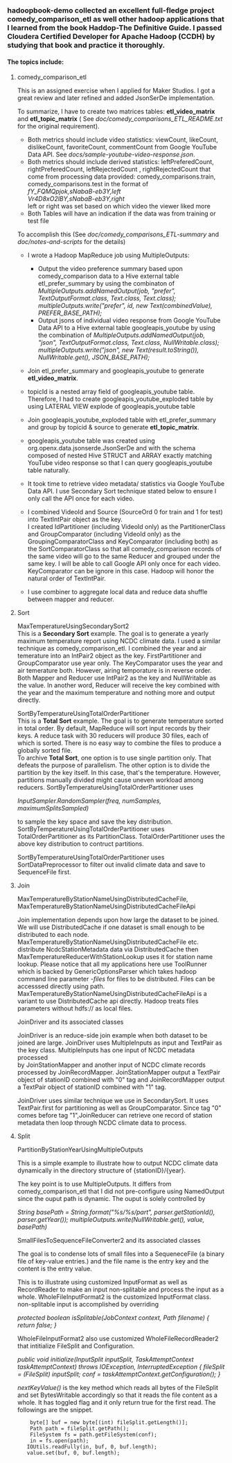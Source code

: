 ### hadoopbook-demo collected an excellent full-fledge project comedy_comparison_etl as well other hadoop applications that I learned from the book Haddop-The Definitive Guide.  I passed Cloudera Certified Developer for Apache Hadoop (CCDH) by studying that book and practice it thoroughly.
#### The topics include:
   1. comedy_comparison_etl   
   
      This is an assigned exercise when I applied for Maker Studios.  I got a great review and later refined and 
      added JsonSerDe implementation.  
       
      To summarize, I have to create two matrices tables: __etl_video_matrix__ and __etl_topic_matrix__ (
      See _doc/comedy_comparisons_ETL_README.txt_ for the original requirement). 
        - Both metrics should include video statistics: viewCount, likeCount, dislikeCount, favoriteCount, 
          commentCount from Google YouTube Data API.  See _docs/sample-youtube-video-response.json_.
        - Both metrics should include derived statistics: leftPreferedCount, rightPreferedCount, leftRejectedCount
          , rightRejectedCount that come from processing data provided: comedy_comparisons.train, 
          comedy_comparisons.test in the format of                    
            _fY_FQMQpjok,sNabaB-eb3Y,left_   
            _Vr4D8xO2lBY,sNabaB-eb3Y,right_     
          left or right was set based on which video the viewer liked more
        - Both Tables will have an indication if the data was from training or test file
        
      To accomplish this (See _doc/comedy_comparisons_ETL-summary_ and _doc/notes-and-scripts_ for the details)
        - I wrote a Hadoop MapReduce job using MultipleOutputs:
          * Output the video preference summary based upon comedy_comparison data to a Hive external table 
            etl_prefer_summary by using the combinaton of
              _MultipleOutputs.addNamedOutput(job, "prefer", TextOutputFormat.class, Text.class, Text.class);_
              _multipleOutputs.write("prefer", id, new Text(combinedValue), PREFER_BASE_PATH);_
          * Output jsons of individual video response from Google YouTube Data API to a Hive external table
            googleapis_youtube by using the combination of 
              _MultipleOutputs.addNamedOutput(job, "json", TextOutputFormat.class, Text.class, NullWritable.class);_
              _multipleOutputs.write("json", new Text(result.toString()), NullWritable.get(), JSON_BASE_PATH);_
            
        - Join etl_prefer_summary and googleapis_youtube to generate __etl_video_matrix__.
        - topicId is a nested array field of googleapis_youtube table.  Therefore, I had to create 
          googleapis_youtube_exploded table by using LATERAL VIEW explode of googleapis_youtube table
        - Join googleapis_youtube_exploded table with etl_prefer_summary and group by topicid & source to generate 
          __etl_topic_matrix__.           
        - googleapis_youtube table was created using org.openx.data.jsonserde.JsonSerDe and with the schema composed of
          nested Hive STRUCT and ARRAY exactly matching YouTube video response so that I can query googleapis_youtube
          table naturally.     
        - It took time to retrieve video metadata/ statistics via Google YouTube Data API.  I use Secondary Sort 
          technique stated below to ensure I only call the API once for each video.
        - I combined VideoId and Source (SourceOrd 0 for train and 1 for test) into TextIntPair object as the key.   
          I created IdPartitioner (including VideoId only) as the PartitionerClass and GroupComparator (including 
          VideoId only) as the GroupingComparatorClass and KeyComparator (including both) as the SortComparatorClass
          so that all comedy_comparison records of the same video will go to the same Reducer and grouped under 
          the same key.  I will be able to call Google API only once for each video. KeyComparator can be ignore in 
          this case.  Hadoop will  honor the natural order of TextIntPair.
        - I use combiner to aggregate local data and reduce data shuffle between mapper and reducer.    
       
   2. Sort
   
      MaxTemperatureUsingSecondarySort2       
      This is a __Secondary Sort__ example.  The goal is to generate a yearly maximum temperature report using NCDC 
      climate data.
      I used a similar technique as comedy_comparison_etl.  I combined the year and air temerature into an IntPair2 
      object as the key. FirstPartitioner and GroupComparator use year only. The KeyComparator uses the year 
      and air temerature both.  However, airing temporature is in reverse order.  Both Mapper and Reducer use IntPair2 
      as the key and NullWritable as the value.  In another word, Reducer will receive the key combined with the year 
      and the maximum temperature and nothing more and output directly.
      
      SortByTemperatureUsingTotalOrderPartitioner      
      This is a __Total Sort__ example.  The goal is to generate temperature sorted in total order.  By default, 
      MapReduce will sort input records by their keys.  A reduce task with 30 reducers will produce 30 files, each 
      of which is sorted.  There is no easy way to combine the files to produce a globally sorted file.  
      To archive __Total Sort__, one option is to use single partition only.  That defeats the purpose of parallelism.
      The other option is to divide the partition by the key itself.  In this case, that's the temperature.  However, partitions manually divided 
      might cause uneven workload among reducers. SortByTemperatureUsingTotalOrderPartitioner uses
       
      _InputSampler.RandomSampler(freq, numSamples, maximumSplitsSampled)_ 
      
      to sample the key space and save the key distribution. SortByTemperatureUsingTotalOrderPartitioner uses 
      TotalOrderPartitioner as its PartitionClass. TotalOrderPartitioner uses the above key distribution to contruct partitions.
                      
      SortByTemperatureUsingTotalOrderPartitioner uses SortDataPreprocessor to filter out invalid climate data and save 
      to SequenceFile first.
      
   3. Join
   
      MaxTemperatureByStationNameUsingDistributedCacheFile, MaxTemperatureByStationNameUsingDistributedCacheFileApi
      
      Join implementation depends upon how large the dataset to be joined.  We will use DistributedCache if one dataset
      is small enough to be distributed to each node.  MaxTemperatureByStationNameUsingDistributedCacheFile etc.
      distribute NcdcStationMetadata data via DistributedCache then MaxTemperatureReducerWithStationLookup uses it
      for station name lookup.  Please notice that all my applications here use ToolRunner which is backed by 
      GenericOptionsParser which takes hadoop command line parameter _-files_ for files to be distributed. Files can
      be accesssed directly using path.  MaxTemperatureByStationNameUsingDistributedCacheFileApi is a variant to use
      DistributedCache api directly. Hadoop treats files parameters without hdfs:// as local files.
      
      JoinDriver and its associated classes
      
      JoinDriver is an reduce-side join example when both dataset to be joined are large.  JoinDriver uses 
      MultipleInputs as input and TextPair as the key class. MultipleInputs has one input of NCDC metadata processed  
      by JoinStationMapper and another input of NCDC climate records processed by JoinRecordMapper.  JoinStationMapper
      output a TextPair object of stationID combined with "0" tag and JoinRecordMapper output a TextPair object of
      stationID combined with "1" tag.    
       
      JoinDriver uses similar technique we use in SecondarySort. It uses TextPair.first for partitioning as well as 
      GroupComparator.  Since tag "0" comes before tag "1",JoinReducer can retrieve one record of station metadata 
      then loop through NCDC climate data to process.                                                                                                          
   
   4. Split
      
      PartitionByStationYearUsingMultipleOutputs
      
      This is a simple example to illustrate how to output NCDC climate data dynamically in the directory structure of
       {stationID}/{year}.
       
      The key point is to use MultipleOutputs.  It differs from comedy_comparison_etl that I did not pre-configure using
      NamedOutput since the ouput path is dynamic.  The ouput is solely controlled by
       
        _String basePath = String.format("%s/%s/part", parser.getStationId(), parser.getYear());_
        _multipleOutputs.write(NullWritable.get(), value, basePath)_
      
      SmallFilesToSequenceFileConverter2 and its associated classes
      
      The goal is to condense lots of small files into a SequeneceFile (a binary file of key-value entries.)
      and the file name is the entry key and the content is the entry value.
      
      This is to illustrate using customized InputFormat as well as RecordReader to make an input non-splitable and 
      process the input as a whole.  WholeFileInputFormat2 is the customized InputFormat class. non-splitable input is 
      accomplished by overriding
      
        _protected boolean isSplitable(JobContext context, Path filename) { return false; }_
        
      WholeFileInputFormat2 also use customized WholeFileRecordReader2 that intitialize FileSplit and Configuration.      
      
        _public void initialize(InputSplit inputSplit, TaskAttemptContext taskAttemptContext) throws IOException, InterruptedException {
                 fileSplit = (FileSplit) inputSplit;
                 conf = taskAttemptContext.getConfiguration();
             }_
      
      _nextKeyValue()_ is the key method which reads all bytes of the FileSplit and set BytesWritable accordingly so 
      that it reads the file content as a whole.  It has toggled flag and it only return true for the first read.
      The followings are the snippet.
      
              byte[] buf = new byte[(int) fileSplit.getLength()];
              Path path = fileSplit.getPath();         
              FileSystem fs = path.getFileSystem(conf); 
              in = fs.open(path);             
             IOUtils.readFully(in, buf, 0, buf.length);
             value.set(buf, 0, buf.length);         
             
                    
        